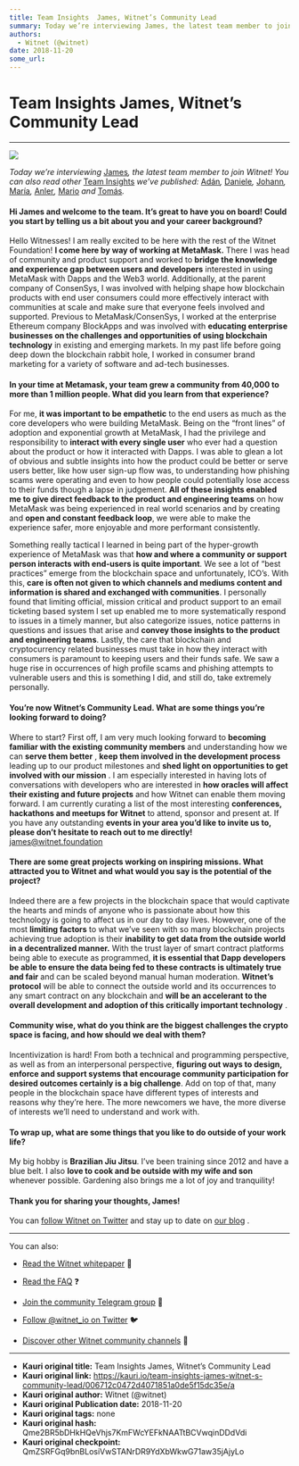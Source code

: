 ```yaml
---
title: Team Insights  James, Witnet’s Community Lead
summary: Today we’re interviewing James, the latest team member to join Witnet! You can also read other Team Insights we’ve published- Adán, Daniele, Johann, María, Anler, Mario and Tomás. Hi James and welcome to the team. It’s great to have you on board! Could you start by telling us a bit about you and your career background? Hello Witnesses! I am really excited to be here with the rest of the Witnet Foundation! I come here by way of working at MetaMask. There I was head of community and product suppor
authors:
  - Witnet (@witnet)
date: 2018-11-20
some_url: 
---
```


# Team Insights  James, Witnet’s Community Lead



----


![](https://cdn-images-1.medium.com/max/1200/1*04M6NUQeE7mAzVodP6IX3Q.jpeg)

 
_Today we’re interviewing_ [James](https://twitter.com/jrmoreau)_, the latest team member to join Witnet! You can also read other_ [Team Insights](https://medium.com/witnet/tagged/team) _we’ve published:_ [Adán](https://medium.com/witnet/team-insights-ad%C3%A1n-witnets-tech-lead-368102102ff6)_,_ [Daniele](https://medium.com/witnet/team-insights-daniele-witnets-operations-lead-6a72c8da8268)_,_ [Johann](https://medium.com/witnet/team-insights-daniele-witnets-operations-lead-6a72c8da8268)_,_ [María](https://medium.com/witnet/team-insights-mar%C3%ADa-back-end-engineer-27fef70af1d1)_,_ [Anler](https://medium.com/witnet/team-insights-anler-back-end-engineer-and-functional-programmer-eca357baef47)_,_ [Mario](https://medium.com/witnet/team-insights-mario-full-stack-engineer-and-scrum-master-e0d6f9e7c70c) _and_ [Tomás](https://medium.com/witnet/team-insights-tom%C3%A1s-full-stack-developer-49dd5bf91ca2)_._
 

#### Hi James and welcome to the team. It’s great to have you on board! Could you start by telling us a bit about you and your career background?
Hello Witnesses! I am really excited to be here with the rest of the Witnet Foundation! 
**I come here by way of working at MetaMask.**
 There I was head of community and product support and worked to 
**bridge the knowledge and experience gap between users and developers**
 interested in using MetaMask with Dapps and the Web3 world. Additionally, at the parent company of ConsenSys, I was involved with helping shape how blockchain products with end user consumers could more effectively interact with communities at scale and make sure that everyone feels involved and supported. Previous to MetaMask/ConsenSys, I worked at the enterprise Ethereum company BlockApps and was involved with 
**educating enterprise businesses on the challenges and opportunities of using blockchain technology**
 in existing and emerging markets. In my past life before going deep down the blockchain rabbit hole, I worked in consumer brand marketing for a variety of software and ad-tech businesses.

#### In your time at Metamask, your team grew a community from 40,000 to more than 1 million people. What did you learn from that experience?
For me, **it was important to be empathetic**
 to the end users as much as the core developers who were building MetaMask. Being on the “front lines” of adoption and exponential growth at MetaMask, I had the privilege and responsibility to 
**interact with every single user**
 who ever had a question about the product or how it interacted with Dapps. I was able to glean a lot of obvious and subtle insights into how the product could be better or serve users better, like how user sign-up flow was, to understanding how phishing scams were operating and even to how people could potentially lose access to their funds though a lapse in judgement. 
**All of these insights enabled me to give direct feedback to the product and engineering teams**
 on how MetaMask was being experienced in real world scenarios and by creating and 
**open and constant feedback loop**, we were able to make the experience safer, more enjoyable and more performant consistently.

Something really tactical I learned in being part of the hyper-growth experience of MetaMask was that 
**how and where a community or support person interacts with end-users is quite important**. We see a lot of “best practices” emerge from the blockchain space and unfortunately, ICO’s. With this, 
**care is often not given to which channels and mediums content and information is shared and exchanged with communities**. I personally found that limiting official, mission critical and product support to an email ticketing based system I set up enabled me to more systematically respond to issues in a timely manner, but also categorize issues, notice patterns in questions and issues that arise and 
**convey those insights to the product and engineering teams**. Lastly, the care that blockchain and cryptocurrency related businesses must take in how they interact with consumers is paramount to keeping users and their funds safe. We saw a huge rise in occurrences of high profile scams and phishing attempts to vulnerable users and this is something I did, and still do, take extremely personally.

#### You’re now Witnet’s Community Lead. What are some things you’re looking forward to doing?
Where to start? First off, I am very much looking forward to 
**becoming familiar with the existing community members**
 and understanding how we can 
**serve them better**
 , 
**keep them involved in the development process**
 leading up to our product milestones and 
**shed light on opportunities to get involved with our mission**
 .
I am especially interested in having lots of conversations with developers who are interested in 
**how oracles will affect their existing and future projects**
 and how Witnet can enable them moving forward.
I am currently curating a list of the most interesting 
**conferences, hackathons and meetups for Witnet**
 to attend, sponsor and present at. If you have any outstanding 
**events in your area you’d like to invite us to, please don’t hesitate to reach out to me directly!**  
[james@witnet.foundation](mailto:james@witnet.foundation)
 

#### There are some great projects working on inspiring missions. What attracted you to Witnet and what would you say is the potential of the project?
Indeed there are a few projects in the blockchain space that would captivate the hearts and minds of anyone who is passionate about how this technology is going to affect us in our day to day lives. However, one of the most 
**limiting factors**
 to what we’ve seen with so many blockchain projects achieving true adoption is their 
**inability to get data from the outside world in a decentralized manner.**
 With the trust layer of smart contract platforms being able to execute as programmed, 
**it is essential that Dapp developers be able to ensure the data being fed to these contracts is ultimately true and fair**
 and can be scaled beyond manual human moderation. 
**Witnet’s protocol**
 will be able to connect the outside world and its occurrences to any smart contract on any blockchain and 
**will be an accelerant to the overall development and adoption of this critically important technology**
 .

#### Community wise, what do you think are the biggest challenges the crypto space is facing, and how should we deal with them?
Incentivization is hard! From both a technical and programming perspective, as well as from an interpersonal perspective, 
**figuring out ways to design, enforce and support systems that encourage community participation for desired outcomes certainly is a big challenge**. Add on top of that, many people in the blockchain space have different types of interests and reasons why they’re here. The more newcomers we have, the more diverse of interests we’ll need to understand and work with.

#### To wrap up, what are some things that you like to do outside of your work life?
My big hobby is 
**Brazilian Jiu Jitsu**. I’ve been training since 2012 and have a blue belt. I also 
**love to cook and be outside with my wife and son**
 whenever possible. Gardening also brings me a lot of joy and tranquility!

#### Thank you for sharing your thoughts, James!
You can 
[follow Witnet on Twitter](http://twitter.com/witnet_io)
 and stay up to date on 
[our blog](http://medium.com/witnet)
 .

----

You can also:



 *  [Read the Witnet whitepaper](https://witnet.io/static/witnet-whitepaper.pdf) 📃

 *  [Read the FAQ](https://witnet.io/#/faq) ❓

 *  [Join the community Telegram group](https://t.me/witnetio) 💬

 *  [Follow @witnet_io on Twitter](https://twitter.com/witnet_io) 🐦

 *  [Discover other Witnet community channels](https://witnet.io/#/contact) 👥



---

- **Kauri original title:** Team Insights  James, Witnet’s Community Lead
- **Kauri original link:** https://kauri.io/team-insights-james-witnet-s-community-lead/006712c0472d4071851a0de5f15dc35e/a
- **Kauri original author:** Witnet (@witnet)
- **Kauri original Publication date:** 2018-11-20
- **Kauri original tags:** none
- **Kauri original hash:** Qme2BR5bDHkHQeVhjs7KmFWcYEFkNAATtBCVwqinDDdVdi
- **Kauri original checkpoint:** QmZSRFGq9bnBLosiVwSTANrDR9YdXbWkwG71aw35jAjyLo




